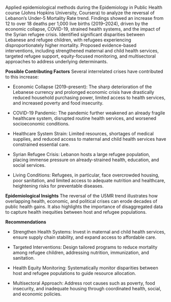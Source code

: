 Applied epidemiological methods during the Epidemiology in Public Health course (Johns Hopkins University, Coursera) to analyze the reversal of Lebanon’s Under-5 Mortality Rate trend. Findings showed an increase from 12 to over 18 deaths per 1,000 live births (2019–2024), driven by the economic collapse, COVID-19, strained health systems, and the impact of the Syrian refugee crisis. Identified significant disparities between Lebanese and refugee children, with refugees experiencing disproportionately higher mortality. Proposed evidence-based interventions, including strengthened maternal and child health services, targeted refugee support, equity-focused monitoring, and multisectoral approaches to address underlying determinants.

**Possible Contributing Factors**
Several interrelated crises have contributed to this increase:

- Economic Collapse (2019–present): The sharp deterioration of the Lebanese currency and prolonged economic crisis have drastically reduced household purchasing power, limited access to health services, and increased poverty and food insecurity.

- COVID-19 Pandemic: The pandemic further weakened an already fragile healthcare system, disrupted routine health services, and worsened socioeconomic conditions.

- Healthcare System Strain: Limited resources, shortages of medical supplies, and reduced access to maternal and child health services have constrained essential care.

- Syrian Refugee Crisis: Lebanon hosts a large refugee population, placing immense pressure on already-strained health, education, and social services.

- Living Conditions: Refugees, in particular, face overcrowded housing, poor sanitation, and limited access to adequate nutrition and healthcare, heightening risks for preventable diseases.

**Epidemiological Insights**
The reversal of the U5MR trend illustrates how overlapping health, economic, and political crises can erode decades of public health gains. It also highlights the importance of disaggregated data to capture health inequities between host and refugee populations.

**Recommendations**

- Strengthen Health Systems: Invest in maternal and child health services, ensure supply chain stability, and expand access to affordable care.

- Targeted Interventions: Design tailored programs to reduce mortality among refugee children, addressing nutrition, immunization, and sanitation.

- Health Equity Monitoring: Systematically monitor disparities between host and refugee populations to guide resource allocation.

- Multisectoral Approach: Address root causes such as poverty, food insecurity, and inadequate housing through coordinated health, social, and economic policies.
